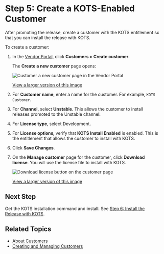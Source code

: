 # Step 5: Create a KOTS-Enabled Customer

After promoting the release, create a customer with the KOTS entitlement so that you can install the release with KOTS.

To create a customer:

1. In the [Vendor Portal](https://vendor.replicated.com), click **Customers > Create customer**.

   The **Create a new customer** page opens:

   ![Customer a new customer page in the Vendor Portal](/images/create-customer.png)

   [View a larger version of this image](/images/create-customer.png)

1. For **Customer name**, enter a name for the customer. For example, `KOTS Customer`.

1. For **Channel**, select **Unstable**. This allows the customer to install releases promoted to the Unstable channel.

1. For **License type**, select Development.

1. For **License options**, verify that **KOTS Install Enabled** is enabled. This is the entitlement that allows the customer to install with KOTS.

1. Click **Save Changes**.

1. On the **Manage customer** page for the customer, click **Download license**. You will use the license file to install with KOTS.

   ![Download license button on the customer page](/images/customer-download-license.png)

   [View a larger version of this image](/images/customer-download-license.png)

## Next Step

Get the KOTS installation command and install. See [Step 6: Install the Release with KOTS](tutorial-config-install-kots).

## Related Topics

* [About Customers](/vendor/licenses-about)
* [Creating and Managing Customers](/vendor/releases-creating-customer)